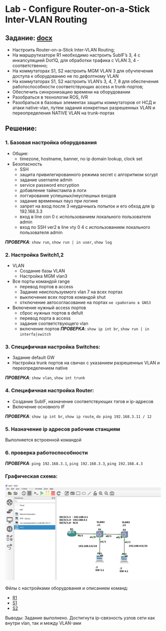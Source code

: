 # Lab - Configure Router-on-a-Stick Inter-VLAN Routing

## Задание: [docx](4.2.8_Lab_Configure_Router-on-a-Stick_Inter-VLAN_Routing.docx)

- Настроить Router-on-a-Stick Inter-VLAN Routing;
- На маршрутизаторе R1 необходимо настроить SubIF’s 3, 4 с инкапсуляцией Dot1Q, для обработки трафика с VLAN 3, 4 - соответственно;
- На коммутаторах S1, S2 настроить MGM VLAN 3 для обучпечения доступа к оборудованию не по дефолтному VLAN
- На коммутаторах S1, S2 настроить VLAN’s 3, 4, 7, 8 для обеспечения работоспособности соответствующих access и trunk-портов;
- Обеспечить синхронизацию времени на оборудовании
- Разобраться в технологии ROS, IVR
- Разобраться в базовых элементах защиты коммутаторов от НСД и атаки native-vlan, путем задания конкретных разрешенных VLAN и переопределения NATIVE VLAN на trunk-портах

## Решение:
### 1. Базовая настройка оборудования
- Общие:
   - timezone, hostname, banner, no ip domain lookup, clock set
- Безопасность
   - SSH
   - защита привилегированного режима secret с алгоритмом scrypt
   - задание username admin
   - service password enсryption
   - добавление таймстампа в логи
   - логгирование успешных/неуспешных входов
   - задание временных пауз при логине
   - запрет на вход после 3 неудачныхъ попыток и его обход для ip 192.168.3.3
   - вход в line con 0 с использованием локального пользователя admin
   - вход по SSH ver2 в line vty 0 4 с использованием локального пользователя admin
   
___ПРОВЕРКА___: ```show run```, ```show run | in user```, ```show log```

### 2. Настройка Switch1,2
- VLAN
   - Создание базы VLAN
   - Настройка MGM vlan3
- Все порты командой range
   - перевод портов в access
   - Задание неиспользуемого vlan 7 на всех портах
   - выключение всех портов командой shut
   - отключение автосогласование на портах ```не сработало в GNS3```
- Включение нужный access портов
   - сброс нужных портов в defult
   - перевод порта в access
   - задание соответствующего vlan
   - включение портов
___ПРОВЕРКА___: ```show ip int br```, ```show run | in interfa|switch```

### 3. Специфичная настройка Switches:
- Задание default GW
- Настройка trunk портов на свичах с указанием разрешенных VLAN и переопределением native

___ПРОВЕРКА___: ```show vlan```, ```show int trunk```

### 4. Специфичная настройка Router:
- Создание SubIF, назначение соответствующих тэгов и ip-адресов
- Включение основного IF

___ПРОВЕРКА___: ```show ip int br```, ```show ip route```, ```do ping 192.168.3.11 / 12```

### 5. Назначение ip адресов рабочим станциям

Выполняется встроенной командой

### 6. проверка работоспособности
___ПРОВЕРКА___: ```ping 192.168.3.1```, ```ping 192.168.3.3```, ```ping 192.168.4.3```

### Графическая схема:

![](01.jpg)

Фйлы с настройками оборудования и описанием команд:
- [R1](cfg/R1)
- [S1](cfg/S1)
- [S2](cfg/S2)

Выводы:
Задание выполнено. Достигнута ip-связность узлов сети как внутри vlan, так и между VLAN-ами

